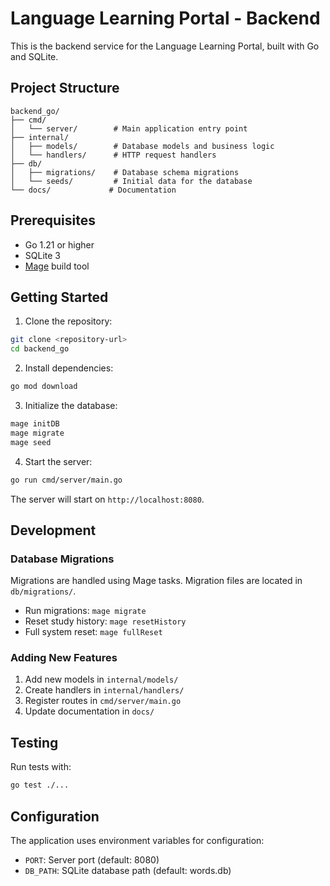 # Language Learning Portal - Backend

This is the backend service for the Language Learning Portal, built with Go and SQLite.

## Project Structure

```
backend_go/
├── cmd/
│   └── server/        # Main application entry point
├── internal/
│   ├── models/        # Database models and business logic
│   └── handlers/      # HTTP request handlers
├── db/
│   ├── migrations/    # Database schema migrations
│   └── seeds/         # Initial data for the database
└── docs/             # Documentation
```

## Prerequisites

- Go 1.21 or higher
- SQLite 3
- [Mage](https://magefile.org/) build tool

## Getting Started

1. Clone the repository:
```bash
git clone <repository-url>
cd backend_go
```

2. Install dependencies:
```bash
go mod download
```

3. Initialize the database:
```bash
mage initDB
mage migrate
mage seed
```

4. Start the server:
```bash
go run cmd/server/main.go
```

The server will start on `http://localhost:8080`.

## Development

### Database Migrations

Migrations are handled using Mage tasks. Migration files are located in `db/migrations/`.

- Run migrations: `mage migrate`
- Reset study history: `mage resetHistory`
- Full system reset: `mage fullReset`

### Adding New Features

1. Add new models in `internal/models/`
2. Create handlers in `internal/handlers/`
3. Register routes in `cmd/server/main.go`
4. Update documentation in `docs/`

## Testing

Run tests with:
```bash
go test ./...
```

## Configuration

The application uses environment variables for configuration:
- `PORT`: Server port (default: 8080)
- `DB_PATH`: SQLite database path (default: words.db) 